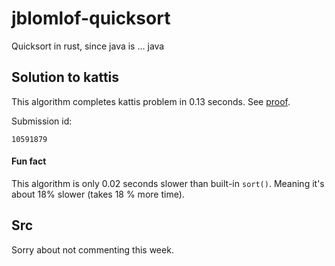 # jblomlof-quicksort
Quicksort in rust, since java is ... java

## Solution to kattis
This algorithm completes kattis problem in 0.13 seconds. See [proof](Proof/proof.PNG).  

Submission id:
```
10591879
```

#### Fun fact
This algorithm is only 0.02 seconds slower than built-in `sort()`. Meaning it's about 18% slower (takes 18 % more time).

## Src
Sorry about not commenting this week.